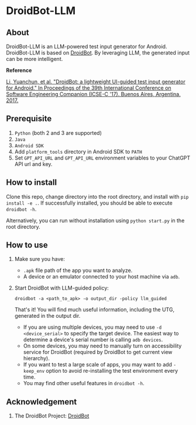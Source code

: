 # DroidBot-LLM

## About

DroidBot-LLM is an LLM-powered test input generator for Android.
DroidBot-LLM is based on [DroidBot](https://github.com/honey/droidbot). By leveraging LLM, the generated input can be more intelligent.

**Reference**

[Li, Yuanchun, et al. "DroidBot: a lightweight UI-guided test input generator for Android." In Proceedings of the 39th International Conference on Software Engineering Companion (ICSE-C '17). Buenos Aires, Argentina, 2017.](http://dl.acm.org/citation.cfm?id=3098352)

## Prerequisite

1. `Python` (both 2 and 3 are supported)
2. `Java`
3. `Android SDK`
4. Add `platform_tools` directory in Android SDK to `PATH`
5. Set `GPT_API_URL` and `GPT_API_URL` environment variables to your ChatGPT API url and key.

## How to install

Clone this repo, change directory into the root directory, and install with `pip install -e .`. If successfully installed, you should be able to execute `droidbot -h`.

Alternatively, you can run without installation using `python start.py` in the root directory.

## How to use

1. Make sure you have:

    + `.apk` file path of the app you want to analyze.
    + A device or an emulator connected to your host machine via `adb`.

2. Start DroidBot with LLM-guided policy:

    ```
    droidbot -a <path_to_apk> -o output_dir -policy llm_guided
    ```
    That's it! You will find much useful information, including the UTG, generated in the output dir.

    + If you are using multiple devices, you may need to use `-d <device_serial>` to specify the target device. The easiest way to determine a device's serial number is calling `adb devices`.
    + On some devices, you may need to manually turn on accessibility service for DroidBot (required by DroidBot to get current view hierarchy).
    + If you want to test a large scale of apps, you may want to add `-keep_env` option to avoid re-installing the test environment every time.
    + You may find other useful features in `droidbot -h`.

## Acknowledgement

1. The DroidBot Project: [DroidBot](https://github.com/honey/droidbot)


